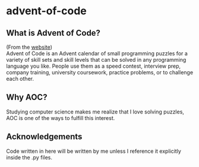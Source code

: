 # advent-of-code

## What is Advent of Code?
(From the [website](https://adventofcode.com/2021/about)) <br/>
Advent of Code is an Advent calendar of small programming puzzles for a variety of skill sets and skill levels that can be solved in any programming language you like. People use them as a speed contest, interview prep, company training, university coursework, practice problems, or to challenge each other.

## Why AOC?
Studying computer science makes me realize that I love solving puzzles, AOC is one of the ways to fulfill this interest.

## Acknowledgements
Code written in here will be written by me unless I reference it explicitly inside the .py files.

